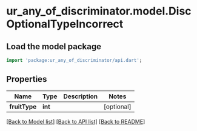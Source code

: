 # ur_any_of_discriminator.model.DiscOptionalTypeIncorrect

## Load the model package
```dart
import 'package:ur_any_of_discriminator/api.dart';
```

## Properties
Name | Type | Description | Notes
------------ | ------------- | ------------- | -------------
**fruitType** | **int** |  | [optional] 

[[Back to Model list]](../README.md#documentation-for-models) [[Back to API list]](../README.md#documentation-for-api-endpoints) [[Back to README]](../README.md)


